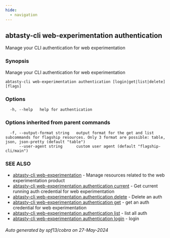 ```yaml
---
hide:
  - navigation
---
```

## abtasty-cli web-experimentation authentication

Manage your CLI authentication for web experimentation

### Synopsis

Manage your CLI authentication for web experimentation

```
abtasty-cli web-experimentation authentication [login|get|list|delete] [flags]
```

### Options

```
  -h, --help   help for authentication
```

### Options inherited from parent commands

```
  -f, --output-format string   output format for the get and list subcommands for flagship resources. Only 3 format are possible: table, json, json-pretty (default "table")
      --user-agent string      custom user agent (default "flagship-cli/main")
```

### SEE ALSO

* [abtasty-cli web-experimentation](abtasty-cli_web-experimentation.md)	 - Manage resources related to the web experimentation product
* [abtasty-cli web-experimentation authentication current](abtasty-cli_web-experimentation_authentication_current.md)	 - Get current running auth credential for web experimentation
* [abtasty-cli web-experimentation authentication delete](abtasty-cli_web-experimentation_authentication_delete.md)	 - Delete an auth
* [abtasty-cli web-experimentation authentication get](abtasty-cli_web-experimentation_authentication_get.md)	 - get an auth credential for web experimentation
* [abtasty-cli web-experimentation authentication list](abtasty-cli_web-experimentation_authentication_list.md)	 - list all auth
* [abtasty-cli web-experimentation authentication login](abtasty-cli_web-experimentation_authentication_login.md)	 - login

###### Auto generated by spf13/cobra on 27-May-2024
